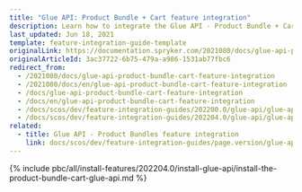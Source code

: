 ```yaml
---
title: "Glue API: Product Bundle + Cart feature integration"
description: Learn how to integrate the Glue API - Product Bundle + Cart feature into a Spryker project.
last_updated: Jun 18, 2021
template: feature-integration-guide-template
originalLink: https://documentation.spryker.com/2021080/docs/glue-api-product-bundle-cart-feature-integration
originalArticleId: 3ac37722-6b75-479a-a986-1531ab77fbc6
redirect_from:
  - /2021080/docs/glue-api-product-bundle-cart-feature-integration
  - /2021080/docs/en/glue-api-product-bundle-cart-feature-integration
  - /docs/glue-api-product-bundle-cart-feature-integration
  - /docs/en/glue-api-product-bundle-cart-feature-integration
  - /docs/scos/dev/feature-integration-guides/202200.0/glue-api/glue-api-product-bundle-cart-feature-integration.html
  - /docs/scos/dev/feature-integration-guides/202204.0/glue-api/glue-api-product-bundle-cart-feature-integration.html
related:
  - title: Glue API - Product Bundles feature integration
    link: docs/scos/dev/feature-integration-guides/page.version/glue-api/glue-api-product-bundles-feature-integration.html
---
```


{% include pbc/all/install-features/202204.0/install-glue-api/install-the-product-bundle-cart-glue-api.md %} <!-- To edit, see /_includes/pbc/all/install-features/202204.0/install-glue-api/install-the-product-bundle-cart-glue-api.md -->
